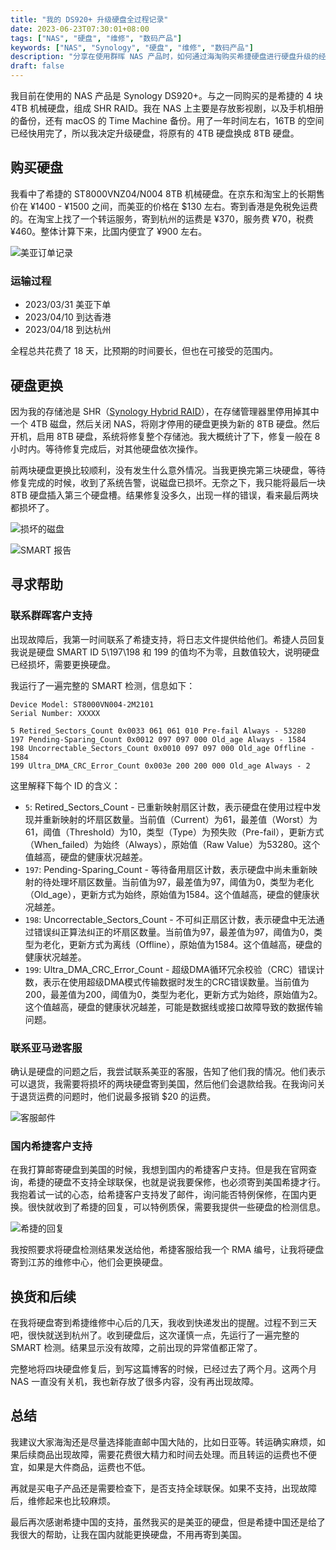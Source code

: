 ```yaml
---
title: "我的 DS920+ 升级硬盘全过程记录"
date: 2023-06-23T07:30:01+08:00
tags: ["NAS", "硬盘", "维修", "数码产品"]
keywords: ["NAS", "Synology", "硬盘", "维修", "数码产品"]
description: "分享在使用群晖 NAS 产品时，如何通过海淘购买希捷硬盘进行硬盘升级的经历。详细介绍了硬盘更换过程、SMART 检测方法以及在遇到问题时如何寻求客户支持。同时，提醒大家在海淘购物时要注意商品的运输方式和全球联保政策。"
draft: false
---
```


我目前在使用的 NAS 产品是 Synology DS920+。与之一同购买的是希捷的 4 块 4TB 机械硬盘，组成 SHR RAID。我在 NAS 上主要是存放影视剧，以及手机相册的备份，还有 macOS 的 Time Machine 备份。用了一年时间左右，16TB 的空间已经快用完了，所以我决定升级硬盘，将原有的 4TB 硬盘换成 8TB 硬盘。

## 购买硬盘
我看中了希捷的 ST8000VNZ04/N004 8TB 机械硬盘。在京东和淘宝上的长期售价在 ¥1400 - ¥1500 之间，而美亚的价格在 $130 左右。寄到香港是免税免运费的。在淘宝上找了一个转运服务，寄到杭州的运费是 ¥370，服务费 ¥70，税费 ¥460。整体计算下来，比国内便宜了 ¥900 左右。

![美亚订单记录](https://static.codming.com/img/202306231351530.png)

### 运输过程

- 2023/03/31 美亚下单
- 2023/04/10 到达香港
- 2023/04/18 到达杭州

全程总共花费了 18 天，比预期的时间要长，但也在可接受的范围内。

## 硬盘更换

因为我的存储池是 SHR（[Synology Hybrid RAID](https://kb.synology.com/en-us/DSM/tutorial/What_is_Synology_Hybrid_RAID_SHR)），在存储管理器里停用掉其中一个 4TB 磁盘，然后关闭 NAS，将刚才停用的硬盘更换为新的 8TB 硬盘。然后开机，启用 8TB 硬盘，系统将修复整个存储池。我大概统计了下，修复一般在 8 小时内。等待修复完成后，对其他硬盘依次操作。

前两块硬盘更换比较顺利，没有发生什么意外情况。当我更换完第三块硬盘，等待修复完成的时候，收到了系统告警，说磁盘已损坏。无奈之下，我只能将最后一块 8TB 硬盘插入第三个硬盘槽。结果修复没多久，出现一样的错误，看来最后两块都损坏了。

![损坏的磁盘](https://static.codming.com/img/202306231441762.png)

![SMART 报告](https://static.codming.com/img/202306231442850.png)

## 寻求帮助
### 联系群晖客户支持
出现故障后，我第一时间联系了希捷支持，将日志文件提供给他们。希捷人员回复我说是硬盘 SMART ID 5\197\198 和 199 的值均不为零，且数值较大，说明硬盘已经损坏，需要更换硬盘。

我运行了一遍完整的 SMART 检测，信息如下：
```
Device Model: ST8000VN004-2M2101
Serial Number: XXXXX

5 Retired_Sectors_Count 0x0033 061 061 010 Pre-fail Always - 53280
197 Pending-Sparing_Count 0x0012 097 097 000 Old_age Always - 1584
198 Uncorrectable_Sectors_Count 0x0010 097 097 000 Old_age Offline - 1584
199 Ultra_DMA_CRC_Error_Count 0x003e 200 200 000 Old_age Always - 2
```

这里解释下每个 ID 的含义：
- `5`: Retired_Sectors_Count - 已重新映射扇区计数，表示硬盘在使用过程中发现并重新映射的坏扇区数量。当前值（Current）为61，最差值（Worst）为61，阈值（Threshold）为10，类型（Type）为预失败（Pre-fail），更新方式（When_failed）为始终（Always），原始值（Raw Value）为53280。这个值越高，硬盘的健康状况越差。
- `197`: Pending-Sparing_Count - 等待备用扇区计数，表示硬盘中尚未重新映射的待处理坏扇区数量。当前值为97，最差值为97，阈值为0，类型为老化（Old_age），更新方式为始终，原始值为1584。这个值越高，硬盘的健康状况越差。
- `198`: Uncorrectable_Sectors_Count - 不可纠正扇区计数，表示硬盘中无法通过错误纠正算法纠正的坏扇区数量。当前值为97，最差值为97，阈值为0，类型为老化，更新方式为离线（Offline），原始值为1584。这个值越高，硬盘的健康状况越差。
- `199`: Ultra_DMA_CRC_Error_Count - 超级DMA循环冗余校验（CRC）错误计数，表示在使用超级DMA模式传输数据时发生的CRC错误数量。当前值为200，最差值为200，阈值为0，类型为老化，更新方式为始终，原始值为2。这个值越高，硬盘的健康状况越差，可能是数据线或接口故障导致的数据传输问题。

### 联系亚马逊客服
确认是硬盘的问题之后，我尝试联系美亚的客服，告知了他们我的情况。他们表示可以退货，我需要将损坏的两块硬盘寄到美国，然后他们会退款给我。在我询问关于退货运费的问题时，他们说最多报销 $20 的运费。

![客服邮件](https://static.codming.com/img/202306231522809.png)

### 国内希捷客户支持

在我打算邮寄硬盘到美国的时候，我想到国内的希捷客户支持。但是我在官网查询，希捷的硬盘不支持全球联保，也就是说我要保修，也必须寄到美国希捷才行。我抱着试一试的心态，给希捷客户支持发了邮件，询问能否特例保修，在国内更换。很快就收到了希捷的回复，可以特例质保，需要我提供一些硬盘的检测信息。

![希捷的回复](https://static.codming.com/img/202306231526067.png)

我按照要求将硬盘检测结果发送给他，希捷客服给我一个 RMA 编号，让我将硬盘寄到江苏的维修中心，他们会更换硬盘。

## 换货和后续

在我将硬盘寄到希捷维修中心后的几天，我收到快递发出的提醒。过程不到三天吧，很快就送到杭州了。收到硬盘后，这次谨慎一点，先运行了一遍完整的 SMART 检测。结果显示没有故障，之前出现的异常值都正常了。

完整地将四块硬盘修复后，到写这篇博客的时候，已经过去了两个月。这两个月 NAS 一直没有关机，我也新存放了很多内容，没有再出现故障。

## 总结
我建议大家海淘还是尽量选择能直邮中国大陆的，比如日亚等。转运确实麻烦，如果后续商品出现故障，需要花费很大精力和时间去处理。而且转运的运费也不便宜，如果是大件商品，运费也不低。

再就是买电子产品还是需要检查下，是否支持全球联保。如果不支持，出现故障后，维修起来也比较麻烦。

最后再次感谢希捷中国的支持，虽然我买的是美亚的硬盘，但是希捷中国还是给了我很大的帮助，让我在国内就能更换硬盘，不用再寄到美国。
